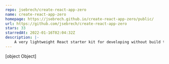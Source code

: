 ```yaml
---
repo: jsebrech/create-react-app-zero
name: create-react-app-zero
homepage: https://jsebrech.github.io/create-react-app-zero/public/
url: https://github.com/jsebrech/create-react-app-zero
stars: 33
starredAt: 2022-01-16T02:04:32Z
description: |-
    A very lightweight React starter kit for developing without build tools
---
```


[object Object]
